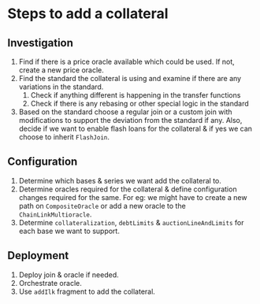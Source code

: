 # Steps to add a collateral

## Investigation

1. Find if there is a price oracle available which could be used. If not, create a new price oracle.
2. Find the standard the collateral is using and examine if there are any variations in the standard.
   1. Check if anything different is happening in the transfer functions
   2. Check if there is any rebasing or other special logic in the standard
3. Based on the standard choose a regular join or a custom join with modifications to support the deviation from the standard if any. Also, decide if we want to enable flash loans for the collateral & if yes we can choose to inherit `FlashJoin`.

## Configuration

1. Determine which bases & series we want add the collateral to.
2. Determine oracles required for the collateral & define configuration changes required for the same. For eg: we might have to create a new path on `CompositeOracle` or add a new oracle to the `ChainLinkMultioracle`.
3. Determine `collateralization`, `debtLimits` & `auctionLineAndLimits` for each base we want to support.

## Deployment

1. Deploy join & oracle if needed.
2. Orchestrate oracle.
3. Use `addIlk` fragment to add the collateral.
